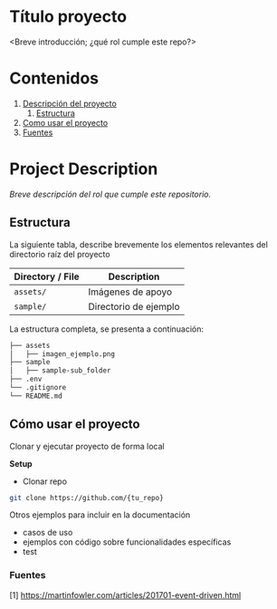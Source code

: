 # Título proyecto

<Breve introducción; ¿qué rol cumple este repo?>

# Contenidos

1. [Descripción del proyecto](#project-description)
    1. [Estructura](#estructura)
2. [Como usar el proyecto](#cómo-usar-el-proyecto)
3. [Fuentes](#fuentes)


# Project Description

*Breve descripción del rol que cumple este repositorio.*

## Estructura

La siguiente tabla, describe brevemente los elementos relevantes del directorio raíz del proyecto

| Directory / File | Description |
| --- | --- |
| `assets/` | Imágenes de apoyo |
| `sample/` | Directorio de ejemplo |


La estructura completa, se presenta a continuación:

```bash
├── assets
│   ├── imagen_ejemplo.png
├── sample
│   ├── sample-sub_folder
├── .env
└── .gitignore
└── README.md
```

## Cómo usar el proyecto

Clonar y ejecutar proyecto de forma local

**Setup**

* Clonar repo

```bash
git clone https://github.com/{tu_repo}
```

Otros ejemplos para incluir en la documentación
* casos de uso
* ejemplos con código sobre funcionalidades específicas
* test


### Fuentes

[1] https://martinfowler.com/articles/201701-event-driven.html